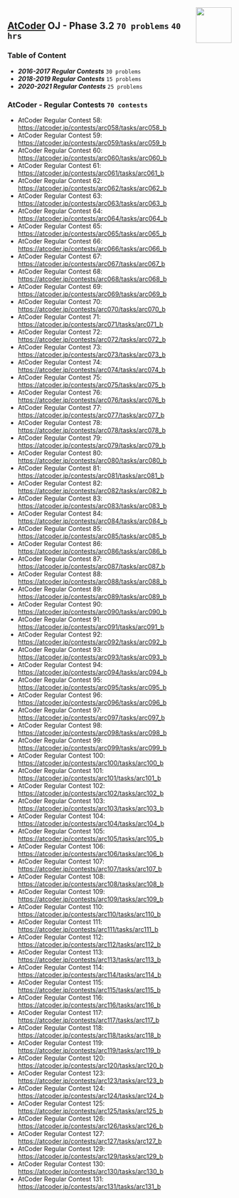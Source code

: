 <img align="right" width="80" height="80" src="https://github.com/cs-MohamedAyman/Problem-Solving-Training/blob/master/online-judges-logos/atcoder.jpg">

## [AtCoder](https://atcoder.jp/) OJ - Phase 3.2 `70 problems` `40 hrs`

### Table of Content

- ***2016-2017 Regular Contests*** 	`30 problems`
- ***2018-2019 Regular Contests*** 	`15 problems`
- ***2020-2021 Regular Contests*** 	`25 problems`

### AtCoder - Regular Contests `70 contests`

- AtCoder Regular Contest 58: https://atcoder.jp/contests/arc058/tasks/arc058_b
- AtCoder Regular Contest 59: https://atcoder.jp/contests/arc059/tasks/arc059_b
- AtCoder Regular Contest 60: https://atcoder.jp/contests/arc060/tasks/arc060_b
- AtCoder Regular Contest 61: https://atcoder.jp/contests/arc061/tasks/arc061_b
- AtCoder Regular Contest 62: https://atcoder.jp/contests/arc062/tasks/arc062_b
- AtCoder Regular Contest 63: https://atcoder.jp/contests/arc063/tasks/arc063_b
- AtCoder Regular Contest 64: https://atcoder.jp/contests/arc064/tasks/arc064_b
- AtCoder Regular Contest 65: https://atcoder.jp/contests/arc065/tasks/arc065_b
- AtCoder Regular Contest 66: https://atcoder.jp/contests/arc066/tasks/arc066_b
- AtCoder Regular Contest 67: https://atcoder.jp/contests/arc067/tasks/arc067_b
- AtCoder Regular Contest 68: https://atcoder.jp/contests/arc068/tasks/arc068_b
- AtCoder Regular Contest 69: https://atcoder.jp/contests/arc069/tasks/arc069_b
- AtCoder Regular Contest 70: https://atcoder.jp/contests/arc070/tasks/arc070_b
- AtCoder Regular Contest 71: https://atcoder.jp/contests/arc071/tasks/arc071_b
- AtCoder Regular Contest 72: https://atcoder.jp/contests/arc072/tasks/arc072_b
- AtCoder Regular Contest 73: https://atcoder.jp/contests/arc073/tasks/arc073_b
- AtCoder Regular Contest 74: https://atcoder.jp/contests/arc074/tasks/arc074_b
- AtCoder Regular Contest 75: https://atcoder.jp/contests/arc075/tasks/arc075_b
- AtCoder Regular Contest 76: https://atcoder.jp/contests/arc076/tasks/arc076_b
- AtCoder Regular Contest 77: https://atcoder.jp/contests/arc077/tasks/arc077_b
- AtCoder Regular Contest 78: https://atcoder.jp/contests/arc078/tasks/arc078_b
- AtCoder Regular Contest 79: https://atcoder.jp/contests/arc079/tasks/arc079_b
- AtCoder Regular Contest 80: https://atcoder.jp/contests/arc080/tasks/arc080_b
- AtCoder Regular Contest 81: https://atcoder.jp/contests/arc081/tasks/arc081_b
- AtCoder Regular Contest 82: https://atcoder.jp/contests/arc082/tasks/arc082_b
- AtCoder Regular Contest 83: https://atcoder.jp/contests/arc083/tasks/arc083_b
- AtCoder Regular Contest 84: https://atcoder.jp/contests/arc084/tasks/arc084_b
- AtCoder Regular Contest 85: https://atcoder.jp/contests/arc085/tasks/arc085_b
- AtCoder Regular Contest 86: https://atcoder.jp/contests/arc086/tasks/arc086_b
- AtCoder Regular Contest 87: https://atcoder.jp/contests/arc087/tasks/arc087_b
- AtCoder Regular Contest 88: https://atcoder.jp/contests/arc088/tasks/arc088_b
- AtCoder Regular Contest 89: https://atcoder.jp/contests/arc089/tasks/arc089_b
- AtCoder Regular Contest 90: https://atcoder.jp/contests/arc090/tasks/arc090_b
- AtCoder Regular Contest 91: https://atcoder.jp/contests/arc091/tasks/arc091_b
- AtCoder Regular Contest 92: https://atcoder.jp/contests/arc092/tasks/arc092_b
- AtCoder Regular Contest 93: https://atcoder.jp/contests/arc093/tasks/arc093_b
- AtCoder Regular Contest 94: https://atcoder.jp/contests/arc094/tasks/arc094_b
- AtCoder Regular Contest 95: https://atcoder.jp/contests/arc095/tasks/arc095_b
- AtCoder Regular Contest 96: https://atcoder.jp/contests/arc096/tasks/arc096_b
- AtCoder Regular Contest 97: https://atcoder.jp/contests/arc097/tasks/arc097_b
- AtCoder Regular Contest 98: https://atcoder.jp/contests/arc098/tasks/arc098_b
- AtCoder Regular Contest 99: https://atcoder.jp/contests/arc099/tasks/arc099_b
- AtCoder Regular Contest 100: https://atcoder.jp/contests/arc100/tasks/arc100_b
- AtCoder Regular Contest 101: https://atcoder.jp/contests/arc101/tasks/arc101_b
- AtCoder Regular Contest 102: https://atcoder.jp/contests/arc102/tasks/arc102_b
- AtCoder Regular Contest 103: https://atcoder.jp/contests/arc103/tasks/arc103_b
- AtCoder Regular Contest 104: https://atcoder.jp/contests/arc104/tasks/arc104_b
- AtCoder Regular Contest 105: https://atcoder.jp/contests/arc105/tasks/arc105_b
- AtCoder Regular Contest 106: https://atcoder.jp/contests/arc106/tasks/arc106_b
- AtCoder Regular Contest 107: https://atcoder.jp/contests/arc107/tasks/arc107_b
- AtCoder Regular Contest 108: https://atcoder.jp/contests/arc108/tasks/arc108_b
- AtCoder Regular Contest 109: https://atcoder.jp/contests/arc109/tasks/arc109_b
- AtCoder Regular Contest 110: https://atcoder.jp/contests/arc110/tasks/arc110_b
- AtCoder Regular Contest 111: https://atcoder.jp/contests/arc111/tasks/arc111_b
- AtCoder Regular Contest 112: https://atcoder.jp/contests/arc112/tasks/arc112_b
- AtCoder Regular Contest 113: https://atcoder.jp/contests/arc113/tasks/arc113_b
- AtCoder Regular Contest 114: https://atcoder.jp/contests/arc114/tasks/arc114_b
- AtCoder Regular Contest 115: https://atcoder.jp/contests/arc115/tasks/arc115_b
- AtCoder Regular Contest 116: https://atcoder.jp/contests/arc116/tasks/arc116_b
- AtCoder Regular Contest 117: https://atcoder.jp/contests/arc117/tasks/arc117_b
- AtCoder Regular Contest 118: https://atcoder.jp/contests/arc118/tasks/arc118_b
- AtCoder Regular Contest 119: https://atcoder.jp/contests/arc119/tasks/arc119_b
- AtCoder Regular Contest 120: https://atcoder.jp/contests/arc120/tasks/arc120_b
- AtCoder Regular Contest 123: https://atcoder.jp/contests/arc123/tasks/arc123_b
- AtCoder Regular Contest 124: https://atcoder.jp/contests/arc124/tasks/arc124_b
- AtCoder Regular Contest 125: https://atcoder.jp/contests/arc125/tasks/arc125_b
- AtCoder Regular Contest 126: https://atcoder.jp/contests/arc126/tasks/arc126_b
- AtCoder Regular Contest 127: https://atcoder.jp/contests/arc127/tasks/arc127_b
- AtCoder Regular Contest 129: https://atcoder.jp/contests/arc129/tasks/arc129_b
- AtCoder Regular Contest 130: https://atcoder.jp/contests/arc130/tasks/arc130_b
- AtCoder Regular Contest 131: https://atcoder.jp/contests/arc131/tasks/arc131_b
